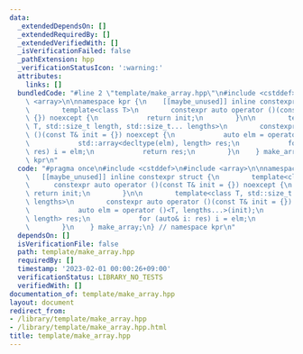```yaml
---
data:
  _extendedDependsOn: []
  _extendedRequiredBy: []
  _extendedVerifiedWith: []
  _isVerificationFailed: false
  _pathExtension: hpp
  _verificationStatusIcon: ':warning:'
  attributes:
    links: []
  bundledCode: "#line 2 \"template/make_array.hpp\"\n#include <cstddef>\n#include\
    \ <array>\n\nnamespace kpr {\n    [[maybe_unused]] inline constexpr struct {\n\
    \        template<class T>\n        constexpr auto operator ()(const T& init =\
    \ {}) noexcept {\n            return init;\n        }\n\n        template<class\
    \ T, std::size_t length, std::size_t... lengths>\n        constexpr auto operator\
    \ ()(const T& init = {}) noexcept {\n            auto elm = operator ()<T, lengths...>(init);\n\
    \            std::array<decltype(elm), length> res;\n            for (auto& i:\
    \ res) i = elm;\n            return res;\n        }\n    } make_array;\n} // namespace\
    \ kpr\n"
  code: "#pragma once\n#include <cstddef>\n#include <array>\n\nnamespace kpr {\n \
    \   [[maybe_unused]] inline constexpr struct {\n        template<class T>\n  \
    \      constexpr auto operator ()(const T& init = {}) noexcept {\n           \
    \ return init;\n        }\n\n        template<class T, std::size_t length, std::size_t...\
    \ lengths>\n        constexpr auto operator ()(const T& init = {}) noexcept {\n\
    \            auto elm = operator ()<T, lengths...>(init);\n            std::array<decltype(elm),\
    \ length> res;\n            for (auto& i: res) i = elm;\n            return res;\n\
    \        }\n    } make_array;\n} // namespace kpr\n"
  dependsOn: []
  isVerificationFile: false
  path: template/make_array.hpp
  requiredBy: []
  timestamp: '2023-02-01 00:00:26+09:00'
  verificationStatus: LIBRARY_NO_TESTS
  verifiedWith: []
documentation_of: template/make_array.hpp
layout: document
redirect_from:
- /library/template/make_array.hpp
- /library/template/make_array.hpp.html
title: template/make_array.hpp
---
```

